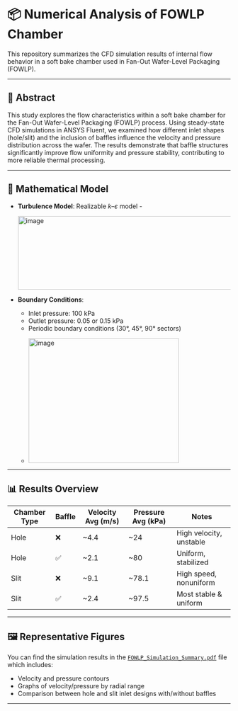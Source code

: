 
# 📦 Numerical Analysis of FOWLP Chamber

This repository summarizes the CFD simulation results of internal flow behavior in a soft bake chamber used in Fan-Out Wafer-Level Packaging (FOWLP).

---

## 🔬 Abstract

This study explores the flow characteristics within a soft bake chamber for the Fan-Out Wafer-Level Packaging (FOWLP) process. Using steady-state CFD simulations in ANSYS Fluent, we examined how different inlet shapes (hole/slit) and the inclusion of baffles influence the velocity and pressure distribution across the wafer. The results demonstrate that baffle structures significantly improve flow uniformity and pressure stability, contributing to more reliable thermal processing.

---

## 📐 Mathematical Model

- **Turbulence Model**: Realizable *k–ε* model
-<p align="left"><img width="633" height="166" alt="image" src="https://github.com/user-attachments/assets/9d1e4a75-1fc1-45b3-9253-ed5f16536330" />

- **Boundary Conditions**:
  - Inlet pressure: 100 kPa
  - Outlet pressure: 0.05 or 0.15 kPa
  - Periodic boundary conditions (30°, 45°, 90° sectors)
  - <p align="left"><img width="339" height="282" alt="image" src="https://github.com/user-attachments/assets/b78886ba-3757-4de4-9835-498b0d66b361" />

---

## 📊 Results Overview

| Chamber Type | Baffle | Velocity Avg (m/s) | Pressure Avg (kPa) | Notes |
|--------------|--------|--------------------|---------------------|-------|
| Hole         | ❌     | ~4.4               | ~24                 | High velocity, unstable |
| Hole         | ✅     | ~2.1               | ~80                 | Uniform, stabilized |
| Slit         | ❌     | ~9.1               | ~78.1               | High speed, nonuniform |
| Slit         | ✅     | ~2.4               | ~97.5               | Most stable & uniform |

---

## 🖼️ Representative Figures

You can find the simulation results in the [`FOWLP_Simulation_Summary.pdf`](./FOWLP_Simulation_Summary.pdf) file which includes:

- Velocity and pressure contours
- Graphs of velocity/pressure by radial range
- Comparison between hole and slit inlet designs with/without baffles

---
